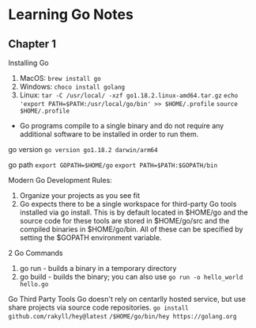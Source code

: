 # Learning Go Notes

## Chapter 1
Installing Go

1. MacOS: `brew install go`
2. Windows: `choco install golang`
3. Linux: ```tar -C /usr/local/ -xzf go1.18.2.linux-amd64.tar.gz```
```echo 'export PATH=$PATH:/usr/local/go/bin' >> $HOME/.profile```
```source $HOME/.profile```

* Go programs compile to a single binary and do not require any additional software to be installed in order to run them.

go version
`go version go1.18.2 darwin/arm64`

go path
`export GOPATH=$HOME/go`
`export PATH=$PATH:$GOPATH/bin`

Modern Go Development Rules: 
1. Organize your projects as you see fit
2. Go expects there to be a single workspace for third-party Go tools installed via go install. This is by default located in $HOME/go and the source code for these tools are stored in $HOME/go/src and the compiled binaries in $HOME/go/bin. All of these can be specified by setting the $GOPATH environment variable.

2 Go Commands
1. go run - builds a binary in a temporary directory
2. go build - builds the binary; you can also use `go run -o hello_world hello.go`

Go Third Party Tools
Go doesn't rely on centarlly hosted service, but use share projects via source code repositories.
`go install github.com/rakyll/hey@latest`
`/$HOME/go/bin/hey https://golang.org`
